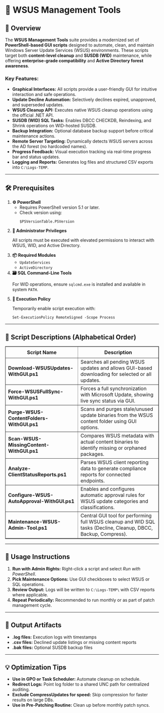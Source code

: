 <div>
  <h1>🧰 WSUS Management Tools</h1>

  <h2>📝 Overview</h2>
  <p>
    The <strong>WSUS Management Tools</strong> suite provides a modernized set of 
    <strong>PowerShell-based GUI scripts</strong> designed to automate, clean, and maintain Windows Server Update Services (WSUS) environments.
    These scripts target both <strong>content-level cleanup</strong> and <strong>SUSDB (WID)</strong> maintenance, while offering 
    <strong>enterprise-grade compatibility</strong> and <strong>Active Directory forest awareness</strong>.
  </p>

  <h3>Key Features:</h3>
  <ul>
    <li><strong>Graphical Interfaces:</strong> All scripts provide a user-friendly GUI for intuitive interaction and safe operations.</li>
    <li><strong>Update Decline Automation:</strong> Selectively declines expired, unapproved, and superseded updates.</li>
    <li><strong>WSUS Cleanup API:</strong> Executes native WSUS cleanup operations using the official .NET API.</li>
    <li><strong>SUSDB (WID) SQL Tasks:</strong> Enables DBCC CHECKDB, Reindexing, and Shrink operations on WID-hosted SUSDB.</li>
    <li><strong>Backup Integration:</strong> Optional database backup support before critical maintenance actions.</li>
    <li><strong>Remote Server Targeting:</strong> Dynamically detects WSUS servers across the AD forest (no hardcoded names).</li>
    <li><strong>Progress Feedback:</strong> Visual execution tracking via real-time progress bar and status updates.</li>
    <li><strong>Logging and Reports:</strong> Generates log files and structured CSV exports into <code>C:\Logs-TEMP</code>.</li>
  </ul>

  <hr />

  <h2>🛠️ Prerequisites</h2>
  <ol>
    <li>
      <strong>⚙️ PowerShell</strong>
      <ul>
        <li>Requires PowerShell version 5.1 or later.</li>
        <li>Check version using:
          <pre><code>$PSVersionTable.PSVersion</code></pre>
        </li>
      </ul>
    </li>
    <li>
      <strong>🔑 Administrator Privileges</strong>
      <p>All scripts must be executed with elevated permissions to interact with WSUS, WID, and Active Directory.</p>
    </li>
    <li>
      <strong>📦 Required Modules</strong>
      <ul>
        <li><code>UpdateServices</code></li>
        <li><code>ActiveDirectory</code></li>
      </ul>
    </li>
    <li>
      <strong>🗃 SQL Command-Line Tools</strong>
      <p>For WID operations, ensure <code>sqlcmd.exe</code> is installed and available in system <code>PATH</code>.</p>
    </li>
    <li>
      <strong>🔧 Execution Policy</strong>
      <p>Temporarily enable script execution with:</p>
      <pre><code>Set-ExecutionPolicy RemoteSigned -Scope Process</code></pre>
    </li>
  </ol>

  <hr />

  <h2>📄 Script Descriptions (Alphabetical Order)</h2>
  <table border="1" style="border-collapse: collapse; width: 100%;">
    <thead>
      <tr>
        <th style="padding: 8px;">Script Name</th>
        <th style="padding: 8px;">Description</th>
      </tr>
    </thead>
    <tbody>
      <tr>
        <td><strong>Download-WSUSUpdates-WithGUI.ps1</strong></td>
        <td>Searches all pending WSUS updates and allows GUI-based downloading for selected or all updates.</td>
      </tr>
      <tr>
        <td><strong>Force-WSUSFullSync-WithGUI.ps1</strong></td>
        <td>Forces a full synchronization with Microsoft Update, showing live sync status via GUI.</td>
      </tr>
      <tr>
        <td><strong>Purge-WSUS-ContentFolders-WithGUI.ps1</strong></td>
        <td>Scans and purges stale/unused update binaries from the WSUS content folder using GUI options.</td>
      </tr>
      <tr>
        <td><strong>Scan-WSUS-MissingContent-WithGUI.ps1</strong></td>
        <td>Compares WSUS metadata with actual content binaries to identify missing or orphaned packages.</td>
      </tr>
      <tr>
        <td><strong>Analyze-ClientStatusReports.ps1</strong></td>
        <td>Parses WSUS client reporting data to generate compliance reports for connected endpoints.</td>
      </tr>
      <tr>
        <td><strong>Configure-WSUS-AutoApproval-WithGUI.ps1</strong></td>
        <td>Enables and configures automatic approval rules for WSUS update categories and classifications.</td>
      </tr>
      <tr>
        <td><strong>Maintenance-WSUS-Admin-Tool.ps1</strong></td>
        <td>Central GUI tool for performing full WSUS cleanup and WID SQL tasks (Decline, Cleanup, DBCC, Backup, Compress).</td>
      </tr>
    </tbody>
  </table>

  <hr />

  <h2>🚀 Usage Instructions</h2>
  <ol>
    <li><strong>Run with Admin Rights:</strong> Right-click a script and select <em>Run with PowerShell</em>.</li>
    <li><strong>Pick Maintenance Options:</strong> Use GUI checkboxes to select WSUS or SQL operations.</li>
    <li><strong>Review Output:</strong> Logs will be written to <code>C:\Logs-TEMP\</code> with CSV reports where applicable.</li>
    <li><strong>Repeat Periodically:</strong> Recommended to run monthly or as part of patch management cycle.</li>
  </ol>

  <hr />

  <h2>📁 Output Artifacts</h2>
  <ul>
    <li><strong>.log files:</strong> Execution logs with timestamps</li>
    <li><strong>.csv files:</strong> Declined update listings or missing content reports</li>
    <li><strong>.bak files:</strong> Optional SUSDB backup files</li>
  </ul>

  <hr />

  <h2>💡 Optimization Tips</h2>
  <ul>
    <li><strong>Use in GPO or Task Scheduler:</strong> Automate cleanup on schedule.</li>
    <li><strong>Redirect Logs:</strong> Point log folder to a shared UNC path for centralized auditing.</li>
    <li><strong>Exclude CompressUpdates for speed:</strong> Skip compression for faster results on large DBs.</li>
    <li><strong>Use in Pre-Patching Routine:</strong> Clean up before monthly patch syncs.</li>
  </ul>
</div>
